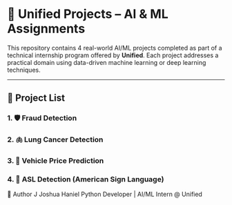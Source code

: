 # 🧠 Unified Projects – AI & ML Assignments

This repository contains 4 real-world AI/ML projects completed as part of a technical internship program offered by **Unified**. Each project addresses a practical domain using data-driven machine learning or deep learning techniques.

---
## 📁 Project List

### 1. 🛡️ Fraud Detection
### 2. 🫁 Lung Cancer Detection
### 3. 🚗 Vehicle Price Prediction
### 4. 🤟 ASL Detection (American Sign Language)

🙌 Author
J Joshua Haniel
Python Developer | AI/ML Intern @ Unified
